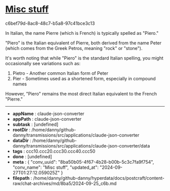 # [Misc stuff](https://claude.ai/chat/8ba50b05-4f67-4b28-b00b-5c3c7fa9f754)

c6bef79d-8ac8-48c7-b5a8-97c41bce3c13

 In Italian, the name Pierre (which is French) is typically spelled as "Piero."

"Piero" is the Italian equivalent of Pierre, both derived from the name Peter (which comes from the Greek Petros, meaning "rock" or "stone"). 

It's worth noting that while "Piero" is the standard Italian spelling, you might occasionally see variations such as:

1. Pietro - Another common Italian form of Peter
2. Pier - Sometimes used as a shortened form, especially in compound names

However, "Piero" remains the most direct Italian equivalent to the French "Pierre."

---

* **appName** : claude-json-converter
* **appPath** : claude-json-converter
* **subtask** : [undefined]
* **rootDir** : /home/danny/github-danny/transmissions/src/applications/claude-json-converter
* **dataDir** : /home/danny/github-danny/transmissions/src/applications/claude-json-converter/data
* **tags** : ccc10.ccc20.ccc30.ccc40.ccc50
* **done** : [undefined]
* **meta** : {
  "conv_uuid": "8ba50b05-4f67-4b28-b00b-5c3c7fa9f754",
  "conv_name": "Misc stuff",
  "updated_at": "2024-09-27T01:27:12.059025Z"
}
* **filepath** : /home/danny/github-danny/hyperdata/docs/postcraft/content-raw/chat-archives/md/8ba5/2024-09-25_c6b.md